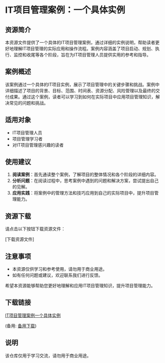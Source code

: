 # IT项目管理案例：一个具体实例

## 资源简介

本资源文件提供了一个具体的IT项目管理案例，通过详细的实例说明，帮助读者更好地理解IT项目管理的实际应用和操作流程。案例内容涵盖了项目启动、规划、执行、监控和收尾等各个阶段，旨在为IT项目管理人员提供实用的参考和指导。

## 案例概述

该案例通过一个具体的IT项目实例，展示了项目管理中的关键步骤和挑战。案例中详细描述了项目的背景、目标、范围、时间表、资源分配、风险管理以及最终的交付成果。通过这个案例，读者可以学习到如何在实际项目中应用项目管理知识，解决常见的问题和挑战。

## 适用对象

- IT项目管理人员
- 项目管理学习者
- 对IT项目管理感兴趣的读者

## 使用建议

1. **阅读案例**：首先通读整个案例，了解项目的整体情况和各个阶段的详细内容。
2. **分析问题**：在阅读过程中，思考案例中遇到的问题和解决方案，尝试提出自己的见解。
3. **应用实践**：将案例中的管理方法和技巧应用到自己的实际项目中，提升项目管理能力。

## 资源下载

请点击以下按钮下载资源文件：

[下载资源文件]

## 注意事项

- 本资源仅供学习和参考使用，请勿用于商业用途。
- 如有任何问题或建议，欢迎联系我们进行反馈。

希望本资源能够帮助您更好地理解和应用IT项目管理知识，提升项目管理能力。

## 下载链接
[IT项目管理案例一个具体实例](https://pan.quark.cn/s/3ca8d9edc3e0) 

(备用: [备用下载](https://pan.baidu.com/s/1HCc3Wzma_i-5KKXGhhh7kg?pwd=1234))

## 说明

该仓库仅用于学习交流，请勿用于商业用途。
